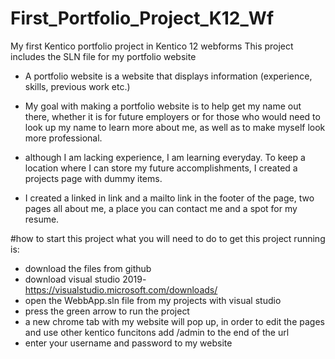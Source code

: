 # First_Portfolio_Project_K12_Wf
My first Kentico portfolio project in Kentico 12 webforms
This project includes the SLN file for my portfolio website

* A portfolio website is a website that displays information (experience, skills, previous work etc.) 

* My goal with making a portfolio website is to help get my name out there, whether it is for future employers or for those who would need to look up my name to learn more about me, as well as to make myself look more professional.

* although I am lacking experience, I am learning everyday. To keep a location where I can store my future accomplishments, I created a projects page with dummy items.

* I created a linked in link and a mailto link in the footer of the page, two pages all about me, a place you can contact me and a spot for my resume.

#how to start this project
what you will need to do to get this project running is:
* download the files from github
* download visual studio 2019- https://visualstudio.microsoft.com/downloads/
* open the WebbApp.sln file from my projects with visual studio
* press the green arrow to run the project 
* a new chrome tab with my website will pop up, in order to edit the pages and use other kentico funcitons add /admin to the end of the url
* enter your username and password to my website
